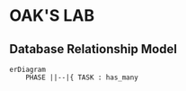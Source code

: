 # OAK'S LAB

## Database Relationship Model

```mermaid
erDiagram
    PHASE ||--|{ TASK : has_many
```
